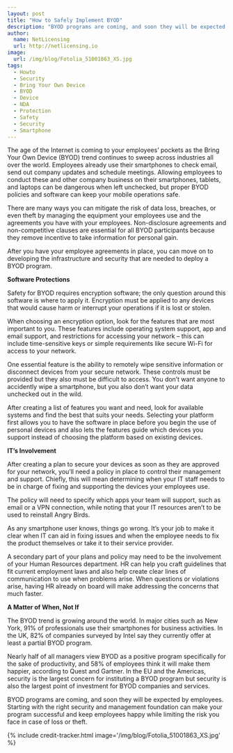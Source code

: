 ```yaml
---
layout: post
title: "How to Safely Implement BYOD"
description: "BYOD programs are coming, and soon they will be expected by employees"
author:
  name: NetLicensing
  url: http://netlicensing.io
image:
  url: /img/blog/Fotolia_51001863_XS.jpg
tags:
  - Howto
  - Security
  - Bring Your Own Device
  - BYOD
  - Device
  - NDA
  - Protection
  - Safety
  - Security
  - Smartphone
---
```


The age of the Internet is coming to your employees’ pockets as the Bring Your Own Device (BYOD) trend continues to sweep across industries all over the world. Employees already use their smartphones to check email, send out company updates and schedule meetings. Allowing employees to conduct these and other company business on their smartphones, tablets, and laptops can be dangerous when left unchecked, but proper BYOD policies and software can keep your mobile operations safe.

There are many ways you can mitigate the risk of data loss, breaches, or even theft by managing the equipment your employees use and the agreements you have with your employees. Non-disclosure agreements and non-competitive clauses are essential for all BYOD participants because they remove incentive to take information for personal gain.

After you have your employee agreements in place, you can move on to developing the infrastructure and security that are needed to deploy a BYOD program.

**Software Protections**

Safety for BYOD requires encryption software; the only question around this software is where to apply it. Encryption must be applied to any devices that would cause harm or interrupt your operations if it is lost or stolen.

When choosing an encryption option, look for the features that are most important to you. These features include operating system support, app and email support, and restrictions for accessing your network – this can include time-sensitive keys or simple requirements like secure Wi-Fi for access to your network.

One essential feature is the ability to remotely wipe sensitive information or disconnect devices from your secure network. These controls must be provided but they also must be difficult to access. You don’t want anyone to accidently wipe a smartphone, but you also don’t want your data unchecked out in the wild.

After creating a list of features you want and need, look for available systems and find the best that suits your needs. Selecting your platform first allows you to have the software in place before you begin the use of personal devices and also lets the features guide which devices you support instead of choosing the platform based on existing devices.

**IT’s Involvement**

After creating a plan to secure your devices as soon as they are approved for your network, you’ll need a policy in place to control their management and support. Chiefly, this will mean determining when your IT staff needs to be in charge of fixing and supporting the devices your employees use.

The policy will need to specify which apps your team will support, such as email or a VPN connection, while noting that your IT resources aren’t to be used to reinstall Angry Birds.

As any smartphone user knows, things go wrong. It’s your job to make it clear when IT can aid in fixing issues and when the employee needs to fix the product themselves or take it to their service provider.

A secondary part of your plans and policy may need to be the involvement of your Human Resources department. HR can help you craft guidelines that fit current employment laws and also help create clear lines of communication to use when problems arise. When questions or violations arise, having HR already on board will make addressing the concerns that much faster.

**A Matter of When, Not If**

The BYOD trend is growing around the world. In major cities such as New York, 91% of professionals use their smartphones for business activities. In the UK, 82% of companies surveyed by Intel say they currently offer at least a partial BYOD program.

Nearly half of all managers view BYOD as a positive program specifically for the sake of productivity, and 58% of employees think it will make them happier, according to Quest and Gartner. In the EU and the Americas, security is the largest concern for instituting a BYOD program but security is also the largest point of investment for BYOD companies and services.

BYOD programs are coming, and soon they will be expected by employees. Starting with the right security and management foundation can make your program successful and keep employees happy while limiting the risk you face in case of loss or theft.

{% include credit-tracker.html image='/img/blog/Fotolia_51001863_XS.jpg' %}
